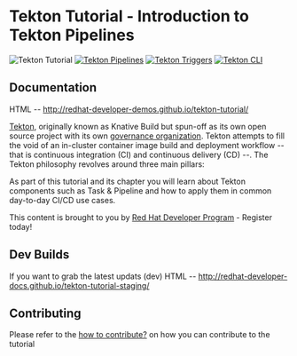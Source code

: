# Tekton Tutorial - Introduction to Tekton Pipelines

![Tekton Tutorial](https://github.com/redhat-developer-demos/tekton-tutorial/workflows/Tekton%20Tutorial/badge.svg)
[![Tekton Pipelines](https://img.shields.io/badge/Tekton%20Pipelines-v0.11.3-blue)](https://tekton.dev)
[![Tekton Triggers](https://img.shields.io/badge/Tekton%20Triggers-v0.4.0-blue)](https://github.com/tektoncd/triggers)
[![Tekton CLI](https://img.shields.io/badge/Tekton%20CLI-v0.11.0-blue)](https://github.com/tektoncd/cli)

## Documentation

HTML -- http://redhat-developer-demos.github.io/tekton-tutorial/


[Tekton](https://github.com/tektoncd/pipeline), originally known as Knative Build but spun-off as its own open source project with its own [governance organization](https://cd.foundation/). Tekton attempts to fill the void of an in-cluster container image build and deployment workflow -- that is continuous integration (CI) and continuous delivery (CD) --. The Tekton philosophy revolves around three main pillars:

As part of this tutorial and its chapter you will learn about Tekton components such as Task & Pipeline and how to apply them in common day-to-day CI/CD use cases.

This content is brought to you by [Red Hat Developer Program](http://developers.redhat.com) - Register today!


## Dev Builds

If you want to grab the latest updats (dev) HTML -- http://redhat-developer-docs.github.io/tekton-tutorial-staging/

## Contributing

Please refer to the [how to contribute?](./CONTRIBUTING.md) on how you can contribute to the tutorial
